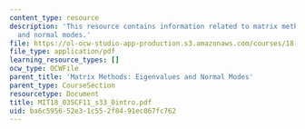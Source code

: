 ```yaml
---
content_type: resource
description: 'This resource contains information related to matrix methods: eigenvalues
  and normal modes.'
file: https://ol-ocw-studio-app-production.s3.amazonaws.com/courses/18-03sc-differential-equations-fall-2011/ba6c595652e31c552f8491ec067fc762_MIT18_03SCF11_s33_0intro.pdf
file_type: application/pdf
learning_resource_types: []
ocw_type: OCWFile
parent_title: 'Matrix Methods: Eigenvalues and Normal Modes'
parent_type: CourseSection
resourcetype: Document
title: MIT18_03SCF11_s33_0intro.pdf
uid: ba6c5956-52e3-1c55-2f84-91ec067fc762
---
```

